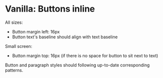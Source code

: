 # Vanilla: Buttons inline

All sizes:
- Button margin left: 16px
- Button text's baseline should align with text baseline

Small screen:
- Button margin top: 16px (if there is no space for button to sit next to text)

Button and paragraph styles should following up-to-date corresponding patterns.
